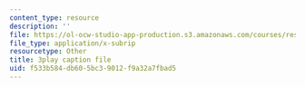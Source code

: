 ```yaml
---
content_type: resource
description: ''
file: https://ol-ocw-studio-app-production.s3.amazonaws.com/courses/res-18-007-calculus-revisited-multivariable-calculus-fall-2011/f533b584db605bc39012f9a32a7fbad5_sSuZn6KHLnU.vtt
file_type: application/x-subrip
resourcetype: Other
title: 3play caption file
uid: f533b584-db60-5bc3-9012-f9a32a7fbad5
---
```

